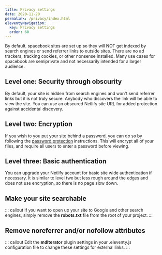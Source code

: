 ```yaml
---
title: Privacy settings 
date: 2020-11-20
permalink: /privacy/index.html
eleventyNavigation:
  key: Privacy settings
  order: 60 
---
```

By default, spacebook sites are set up so they will NOT get indexed by search engines or send referrer links to outside sites. There are no ad trackers, tracking cookies, or other nonsense installed. Many use cases for spacebook are semiprivate and not necessarily intended for a larger audience.

## Level one: Security through obscurity

By default, your site is hidden from search engines and won't send referrer links but it is not truly secure. Anybody who discovers the link will be able to view the site. You can use an obscured Netlify site URL for added protection against accidental discovery. 

## Level two: Encryption

If you wish to you put your site behind a password, you can do so by following the [password protection](/encryption) instructions. This will encrypt all of your files, and require all users to enter a password before viewing. 

## Level three: Basic authentication

 You can upgrade your Netlify account for basic site wide authentication if necessary. It is similar to level two but less rough around the edges and does not use encryption, so there is no page slow down. 


## Make your site searchable

::: callout
If you want to open up your site to Google and other search engines, simply remove the **robots.txt** file from the root of your project. 
:::

## Remove noreferrer and/or nofollow attributes

::: callout 
Edit the **mdIterator** plugin settings in your .eleventy.js configuration file to change these settings for external links.
:::